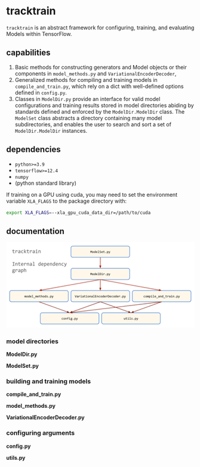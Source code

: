 # tracktrain

`tracktrain` is an abstract framework for configuring, training, and
evaluating Models within TensorFlow.

## capabilities

1. Basic methods for constructing generators and Model objects or
   their components in `model_methods.py` and
   `VariationalEncoderDecoder`,
2. Generalized methods for compiling and training models in
   `compile_and_train.py`, which rely on a dict with well-defined
   options defined in `config.py`.
3. Classes in `ModelDir.py` provide an interface for valid model
   configurations and training results stored in model directories
   abiding by standards defined and enforced by the
   `ModelDir.ModelDir` class. The `ModelSet` class abstracts a
   directory containing many model subdirectories, and enables the
   user to search and sort a set of `ModelDir.ModelDir` instances.

## dependencies

 - `python>=3.9`
 - `tensorflow>=12.4`
 - `numpy`
 - (python standard library)

If training on a GPU using cuda, you may need to set the environment
variable `XLA_FLAGS` to the package directory with:

```bash
export XLA_FLAGS=--xla_gpu_cuda_data_dir=/path/to/cuda
```

## documentation

<p align="center">
  <img width="768" src="https://github.com/Mitchell-D/tracktrain/blob/main/docs/dependency-graph.png" />
</p>

### model directories

__ModelDir.py__

__ModelSet.py__

### building and training models

__compile\_and\_train.py__

__model\_methods.py__

__VariationalEncoderDecoder.py__

### configuring arguments

__config.py__

__utils.py__

